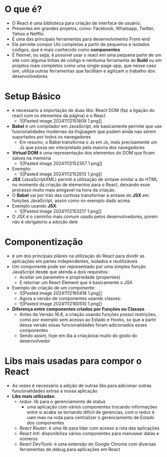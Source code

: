 # O que é?
- O React é uma biblioteca para criação de interface de usuário.
- Presentes em grandes projetos, como: Facebook, Whatsapp, Twitter, Yahoo e Netflix.
- É uma das principais ferramentas para desenvolvimento Front-end
- Ele permite compor UIs completas a partir de pequenos e isolados códigos, que é mais conhecido como **componentes**
- É flexivel, ou sejja, é possível usar o react em uma pequena parte de um site com alguma linhas de código e nenhuma ferramenta de **Build** ou em projetos mais completos como uma single-page-app, que nesse caso sim, utiliza outras ferramentas que facilitam e agilizam o trabalho dos desenvolvedores
# Setup Básico
- é necessario a importação de duas libs: React DOM (faz a ligação do react com os elementos da página) e o React
	- ![[Pasted image 20241112151809 1.png]]
- **Babel** é um compilador em JavaScript, ele basicamente permite que use funcionalidades modernas da linguagem que podem ainda nao serem suportados por todos os navegadores 
	- Em resumo, o Babel transforma o Js em Js, mais precisamente um Js que possa ser interpretado pela maioria dos navegadores
- **Virtual DOM** é uma representação dos elementos do DOM que ficam salvos na memória
	- ![[Pasted image 20241112152357 1.png]]
- Exemplo:
	- ![[Pasted image 20241112152613 1.png]]
- **JSX** (JavaScriptXML) permiti a utilização de sintaxe similar a do HTML no momento da criação de elementos para o React, deixando esse processo muito mais amigavel na hora da criação.
- O **Babel** vai por trás das cortinas transformar a sintaxe do **JSX** em funções JavaScript, assim como no exemplo dado acima.
- Exemplo usando **JSX**:
	- ![[Pasted image 20241112153217 1.png]]
- O JSX é o caminho mais comum usado pelos desenvolvedores, porem não é obrigatorio a adoção dele
# Componentização
- é um dos principais pilares na utilização do React para dividir as aplicações em partes independentes, isolados e reutilizáveis
- Um componente pode ser representado por uma simples função JavaScript desde que atenda a dois requisitos:
	- Aceitar um parametro e propriedade (properties)
	- E retornar um React Element que é basicamente o JSX
- Exemplo de criação de um componente:
	- ![[Pasted image 20241112160418 1.png]]
	- Agora a versão de componentes usando classes:
	- ![[Pasted image 20241112160510 1.png]]
- **Diferença entre componentes criados por Funções ou Classes**
	- Antes da Versão 16.8, a criação usando funções possui restrições, como por exemplo sem acesso ao Estado e Hooks, so que a partir dessa versão essas funcionalidades foram adicionados esses componentes 
	- Sendo assim, hoje em dia a criaçãovai muito do gosto do desenvolvedor
# Libs mais usadas para compor o React
- As vezes é necessário a adição de outras libs para adicionar outras funcionalidades extras a nossa aplicação
- **Libs mais utilizadas:**
	- _redux_: lib para o gerenciamento de status
		- uma aplicação com vários componentes trocando informações entre si acaba se tornando dificil de gerencias, com o redux é uam mao na roda para centralizar o gerenciamento de Estado dos componentes
	- _React Router_: é uma lib para lidar com acesso a rota das aplicações
	- _React Intl_: disponibiliza vários componentes para manusear datas e números 
	- _React DevTools_: é uma extensão do Google Chrome com diversas ferramentas de debug para aplicações em React